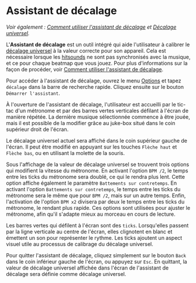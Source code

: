 # Assistant de décalage

*Voir également : [Comment utiliser l'assistant de décalage](/wiki/Guides/How_to_Use_the_Offset_Wizard) et [Décalage universel](/wiki/Client/Options/Universal_offset).*

L'**Assistant de décalage** est un outil intégré qui aide l'utilisateur à calibrer le [décalage universel](/wiki/Client/Options/Universal_offset) à la valeur correcte pour son appareil. Cela est nécessaire lorsque les [hitsounds](/wiki/Beatmapping/Hitsound) ne sont pas synchronisés avec la musique, et ce pour chaque beatmap que vous jouez. Pour plus d'informations sur la façon de procéder, voir [Comment utiliser l'assistant de décalage](/wiki/Guides/How_to_Use_the_Offset_Wizard).

Pour accéder à l'assistant de décalage, ouvrez le menu [Options](/wiki/Client/Options) et tapez `décalage` dans la barre de recherche rapide. Cliquez ensuite sur le bouton `Démarrer l'assistant`.

À l'ouverture de l'assistant de décalage, l'utilisateur est accueilli par le tic-tac d'un métronome et par des barres vertes verticales défilant à l'écran de manière répétée. La dernière musique sélectionnée commence à être jouée, mais il est possible de la modifier grâce au juke-box situé dans le coin supérieur droit de l'écran.

Le décalage universel actuel sera affiché dans le coin supérieur gauche de l'écran. Il peut être modifié en appuyant sur les touches `Flèche haut` et `Flèche bas`, ou en utilisant la molette de la souris.

Sous l'affichage de la valeur de décalage universel se trouvent trois options qui modifient la vitesse du métronome. En activant l'option `BPM /2`, le temps entre les ticks du métronome sera doublé, ce qui le rendra plus lent. Cette option affiche également le paramètre `Battements sur contretemps`. En activant l'option `Battements sur contretemps`, le temps entre les ticks du métronome sera le même que pour `BPM /2`, mais sur un autre temps. Enfin, l'activation de l'option `BPM x2` divisera par deux le temps entre les ticks du métronome, le rendant plus rapide. Ces options sont utilisées pour ajuster le métronome, afin qu'il s'adapte mieux au morceau en cours de lecture.

Les barres vertes qui défilent à l'écran sont des `ticks`. Lorsqu'elles passent par la ligne verticale au centre de l'écran, elles clignotent en blanc et émettent un son pour représenter le rythme. Les ticks ajoutent un aspect visuel utile au processus de calibrage du décalage universel.

Pour quitter l'assistant de décalage, cliquez simplement sur le bouton `Back` dans le coin inférieur gauche de l'écran, ou appuyez sur `Esc`. En quittant, la valeur de décalage universel affichée dans l'écran de l'assistant de décalage sera définie comme décalage universel.
